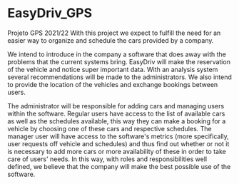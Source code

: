 # EasyDriv_GPS
Projeto GPS 2021/22
With this project we expect to fulfill the need for an easier way to organize and schedule the cars provided by a company. 

We intend to introduce in the company a software that does away with the problems that the current systems bring. EasyDriv will make the reservation of the vehicle and notice super important data. With an analysis system several recommendations will be made to the administrators. We also intend to provide the location of the vehicles and exchange bookings between users. 

The administrator will be responsible for adding cars and managing users within the software. Regular users have access to the list of available cars as well as the schedules available, this way they can make a booking for a vehicle by choosing one of these cars and respective schedules. The manager user will have access to the software's metrics (more specifically, user requests off vehicle and schedules) and thus find out whether or not it is necessary to add more cars or more availability of these in order to take care of users' needs. In this way, with roles and responsibilities well defined, we believe that the company will make the best possible use of the software. 
